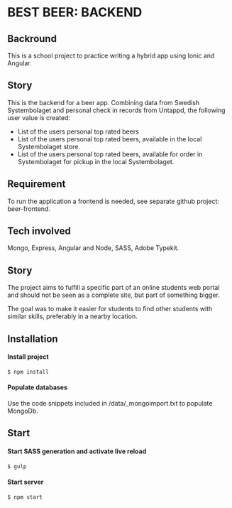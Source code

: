 
# BEST BEER: BACKEND

## Backround

This is a school project to practice writing a hybrid app using Ionic and Angular.

## Story

This is the backend for a beer app. Combining data from Swedish Systembolaget and personal check in records from Untappd, the following user value is created:

- List of the users personal top rated beers
- List of the users personal top rated beers, available in the local Systembolaget store.
- List of the users personal top rated beers, available for order in Systembolaget for pickup in the local Systembolaget.

## Requirement

To run the application a frontend is needed, see separate github project: beer-frontend.


## Tech involved

Mongo, Express, Angular and Node, SASS, Adobe Typekit. 


## Story

The project aims to fulfill a specific part of an online students web portal and should not be seen as a complete site, but part of something bigger.

The goal was to make it easier for students to find other students with similar skills, preferably in a nearby location.


## Installation

#### Install project

```shell
$ npm install
```

#### Populate databases

Use the code snippets included in /data/_mongoimport.txt to populate MongoDb.

## Start

#### Start SASS generation and activate live reload

```shell
$ gulp
```

#### Start server

```shell
$ npm start
```




